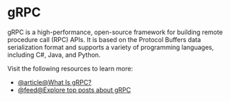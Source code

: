 # gRPC

gRPC is a high-performance, open-source framework for building remote procedure call (RPC) APIs. It is based on the Protocol Buffers data serialization format and supports a variety of programming languages, including C#, Java, and Python.

Visit the following resources to learn more:

- [@article@What Is gRPC?](https://www.wallarm.com/what/the-concept-of-grpc)
- [@feed@Explore top posts about gRPC](https://app.daily.dev/tags/grpc?ref=roadmapsh)